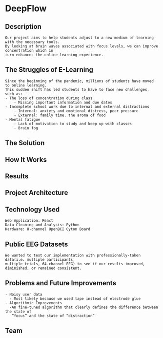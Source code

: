 # DeepFlow
## Description
```
Our project aims to help students adjust to a new medium of learning with the necessary tools. 
By looking at brain waves associated with focus levels, we can improve concentration which in 
turn enhances the online learning experience.
```
## The Struggles of E-Learning
```
Since the beginning of the pandemic, millions of students have moved to online learning.
This sudden shift has led students to have to face new challenges, such as:
- The loss of concentration during class
    - Missing important information and due dates
- Incomplete school work due to internal and external distractions
    - Internal: anxiety and emotional distress, peer pressure
    - External: family time, the aroma of food
- Mental fatigue
    - Lack of motivation to study and keep up with classes
    - Brain fog 
```
## The Solution

## How It Works

## Results

## Project Architecture

## Technology Used 
```
Web Application: React
Data Cleaning and Analysis: Python
Hardware: 8-channel OpenBCI Cyton Board
```
## Public EEG Datasets
```
We wanted to test our implementation with professionally-taken data(i.e. multiple participants,
multiple trials, 64-channel EEG) to see if our results improved, diminished, or remained consistent.
```
## Problems and Future Improvements
```
- Noisy user data 
  - Most likely because we used tape instead of electrode glue
- Algorithmic Improvements
  -An fine-tuned algorithm that clearly defines the difference between the state of
   “focus” and the state of “distraction”
```
## Team
